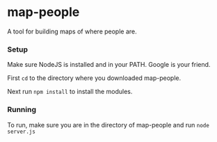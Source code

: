 # map-people
A tool for building maps of where people are.

### Setup
Make sure NodeJS is installed and in your PATH. Google is your friend.

First `cd` to the directory where you downloaded map-people.

Next run `npm install` to install the modules.

### Running
To run, make sure you are in the directory of map-people and run `node server.js`

